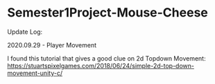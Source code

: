# Semester1Project-Mouse-Cheese










Update Log:

2020.09.29 - Player Movement

I found this tutorial that gives a good clue on 2d Topdown Movement: https://stuartspixelgames.com/2018/06/24/simple-2d-top-down-movement-unity-c/